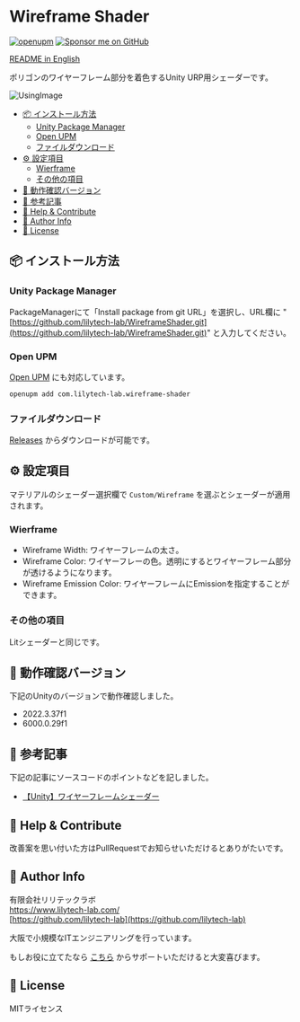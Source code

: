 # Wireframe Shader

[![openupm](https://img.shields.io/npm/v/com.lilytech-lab.wireframe-shader?label=openupm&registry_uri=https://package.openupm.com)](https://openupm.com/packages/com.lilytech-lab.wireframe-shader/)
  [![Sponsor me on GitHub](https://img.shields.io/badge/Sponsor-❤️-ff69b4)](https://github.com/sponsors/lilytech-lab)  

[README in English](ReadMe.md)

ポリゴンのワイヤーフレーム部分を着色するUnity URP用シェーダーです。

![UsingImage](https://github.com/user-attachments/assets/01ebf94a-2802-4423-b88e-b3d48ba573e4)

<!-- @import "[TOC]" {cmd="toc" depthFrom=2 depthTo=6 orderedList=false} -->

<!-- code_chunk_output -->

- [📦 インストール方法](#-インストール方法)
  - [Unity Package Manager](#unity-package-manager)
  - [Open UPM](#open-upm)
  - [ファイルダウンロード](#ファイルダウンロード)
- [⚙️ 設定項目](#️-設定項目)
  - [Wierframe](#wierframe)
  - [その他の項目](#その他の項目)
- [🔖 動作確認バージョン](#-動作確認バージョン)
- [📗 参考記事](#-参考記事)
- [👥 Help & Contribute](#-help--contribute)
- [🏢 Author Info](#-author-info)
- [📄 License](#-license)

<!-- /code_chunk_output -->

## 📦 インストール方法

### Unity Package Manager

PackageManagerにて「Install package from git URL」を選択し、URL欄に "[https://github.com/lilytech-lab/WireframeShader.git](https://github.com/lilytech-lab/WireframeShader.git)" と入力してください。

### Open UPM

[Open UPM](https://openupm.com/packages/com.lilytech-lab.wireframe-shader/) にも対応しています。

```sh
openupm add com.lilytech-lab.wireframe-shader
```

### ファイルダウンロード

[Releases](https://github.com/lilytech-lab/WirefremeShader/releases) からダウンロードが可能です。

## ⚙️ 設定項目

マテリアルのシェーダー選択欄で `Custom/Wireframe` を選ぶとシェーダーが適用されます。

### Wierframe

- Wireframe Width: ワイヤーフレームの太さ。
- Wireframe Color: ワイヤーフレーの色。透明にするとワイヤーフレーム部分が透けるようになります。
- Wireframe Emission Color: ワイヤーフレームにEmissionを指定することができます。

### その他の項目

Litシェーダーと同じです。

## 🔖 動作確認バージョン

下記のUnityのバージョンで動作確認しました。

- 2022.3.37f1
- 6000.0.29f1

## 📗 参考記事

下記の記事にソースコードのポイントなどを記しました。

- [【Unity】ワイヤーフレームシェーダー](https://qiita.com/masamin/items/142b99f139635d19341a)

## 👥 Help & Contribute

改善案を思い付いた方はPullRequestでお知らせいただけるとありがたいです。

## 🏢 Author Info

有限会社リリテックラボ  
https://www.lilytech-lab.com/  
[https://github.com/lilytech-lab](https://github.com/lilytech-lab)

大阪で小規模なITエンジニアリングを行っています。

もしお役に立てたなら [こちら](https://github.com/sponsors/lilytech-lab) からサポートいただけると大変喜びます。

## 📄 License

MITライセンス

